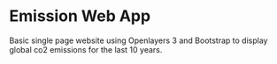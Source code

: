 # Emission Web App
Basic single page website using Openlayers 3 and Bootstrap to display global co2 emissions for the last 10 years.  
